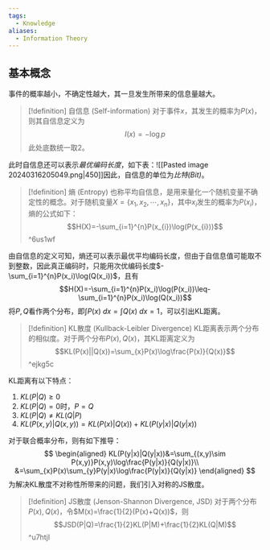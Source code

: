 ```yaml
---
tags:
  - Knowledge
aliases:
  - Information Theory
---
```

## 基本概念
事件的概率越小，不确定性越大，其一旦发生所带来的信息量越大。
> [!definition] 自信息 (Self-information)
> 对于事件$x$，其发生的概率为$P(x)$，则其自信息定义为
> $$I(x)=-\log p$$
> 此处底数统一取2。

此时自信息还可以表示*最优编码长度*，如下表：![[Pasted image 20240316205049.png|450]]因此，自信息的单位为*比特(Bit)*。
> [!definition] 熵 (Entropy)
> 也称平均自信息，是用来量化一个随机变量不确定性的概念。对于随机变量$X=\{x_1,x_2,\cdots,x_{n}\}$，其中$x_i$发生的概率为$P(x_i)$，熵的公式如下：$$H(X)=-\sum_{i=1}^{n}P(x_{i})\log(P(x_{i}))$$ ^6us1wf

由自信息的定义可知，熵还可以表示最优平均编码长度，但由于自信息值可能取不到整数，因此真正编码时，只能用次优编码长度$-\sum_{i=1}^{n}P(x_i)\log(Q(x_i))$，且有$$H(X)=-\sum_{i=1}^{n}P(x_i)\log(P(x_i))\leq-\sum_{i=1}^{n}P(x_i)\log(Q(x_i))$$
将$P,Q$看作两个分布，即$\int P(x)\ dx=\int Q(x)\ dx=1$，可以引出KL距离。
> [!definition] KL散度 (Kullback-Leibler Divergence)
> KL距离表示两个分布的相似度。对于两个分布$P(x),Q(x)$，其KL距离定义为$$KL(P(x)||Q(x))=\sum_{x}P(x)\log\frac{P(x)}{Q(x)}$$^ejkg5c

KL距离有以下特点：
1. $KL(P|Q)\geq0$
2. $KL(P|Q)=0$时，$P=Q$
3. $KL(P|Q)\neq KL(Q|P)$
4. $KL(P(x,y)|Q(x,y))=KL(P(x)|Q(x))+KL(P(y|x)|Q(y|x))$

对于联合概率分布，则有如下推导：
$$
\begin{aligned}
KL(P(y|x)|Q(y|x))&=\sum_{(x,y)\sim P(x,y)}P(x,y)\log\frac{P(y|x)}{Q(y|x)}\\
&=\sum_{x}P(x)\sum_{y}P(y|x)\log\frac{P(y|x)}{Q(y|x)}
\end{aligned}
$$
为解决KL散度不对称性所带来的问题，我们引入对称的JS散度。
> [!definition] JS散度 (Jenson-Shannon Divergence, JSD)
> 对于两个分布$P(x),Q(x)$，令$M(x)=\frac{1}{2}(P(x)+Q(x))$，则
> $$JSD(P|Q)=\frac{1}{2}KL(P|M)+\frac{1}{2}KL(Q|M)$$ ^u7htjl